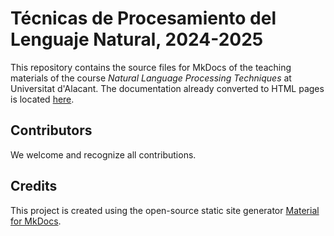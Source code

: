 # Técnicas de Procesamiento del Lenguaje Natural, 2024-2025

This repository contains the source files for MkDocs of the teaching materials of the course _Natural Language Processing Techniques_ at Universitat d'Alacant. The documentation already converted to HTML pages is located [here](https://jaspock.github.io/tpln2425).

## Contributors

We welcome and recognize all contributions.

## Credits

This project is created using the open-source static site generator [Material for MkDocs](https://squidfunk.github.io/mkdocs-material/).
